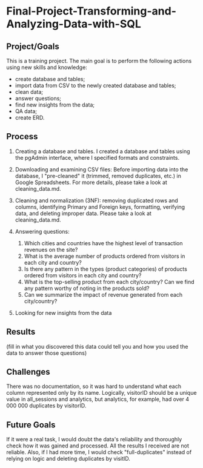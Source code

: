# Final-Project-Transforming-and-Analyzing-Data-with-SQL

## Project/Goals
This is a training project. The main goal is to perform the following actions using new skills and knowledge:
  - create database and tables;
  - import data from CSV to the newly created database and tables;
  - clean data;
  - answer questions;
  - find new insights from the data;
  - QA data;
  - create ERD.


## Process
  1. Creating a database and tables. I created a database and tables using the pgAdmin interface, where I specified formats and constraints. 
  2. Downloading and examining CSV files: Before importing data into the database, I "pre-cleaned" it (trimmed, removed duplicates, etc.) in Google Spreadsheets. For more details, please take a look at cleaning_data.md.
  3. Cleaning and normalization (3NF): removing duplicated rows and columns, identifying Primary and Foreign keys, formatting, verifying data, and deleting improper data. Please take a look at cleaning_data.md.
  4. Answering questions:
     
     1) Which cities and countries have the highest level of transaction revenues on the site?
     3) What is the average number of products ordered from visitors in each city and country?
     4) Is there any pattern in the types (product categories) of products ordered from visitors in each city and country?
     5) What is the top-selling product from each city/country? Can we find any pattern worthy of noting in the products sold?
     6) Can we summarize the impact of revenue generated from each city/country?

  5. Looking for new insights from the data
## Results
(fill in what you discovered this data could tell you and how you used the data to answer those questions)

## Challenges 
There was no documentation, so it was hard to understand what each column represented only by its name. Logically, visitorID should be a unique value in all_sessions and analytics, but analytics, for example, had over 4 000 000 duplicates by visitorID. 
 
## Future Goals
If it were a real task, I would doubt the data's reliability and thoroughly check how it was gained and processed. All the results I received are not reliable. Also, if I had more time, I would check "full-duplicates" instead of relying on logic and deleting duplicates by visitID. 

